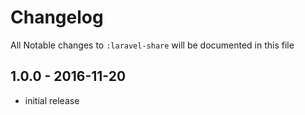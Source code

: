 # Changelog

All Notable changes to `:laravel-share` will be documented in this file

## 1.0.0 - 2016-11-20

- initial release
